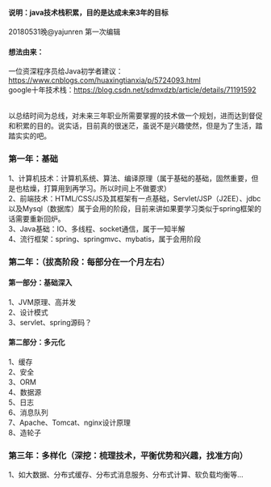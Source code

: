 #### 说明：java技术栈积累，目的是达成未来3年的目标<br>
20180531晚@yajunren 第一次编辑<br>

#### 想法由来：<br>
一位资深程序员给Java初学者建议：https://www.cnblogs.com/huaxingtianxia/p/5724093.html<br>
google十年技术栈：https://blog.csdn.net/sdmxdzb/article/details/71191592<br><br>

以总结时间为总线，对未来三年职业所需要掌握的技术做一个规划，进而达到督促和积累的目的。说实话，目前真的很迷茫，虽说不是兴趣使然，但是为了生活，踏踏实实的吧。<br>

### 第一年：基础<br>
1、计算机技术：计算机系统、算法、编译原理（属于基础的基础，固然重要，但是也枯燥，打算用到再学习。所以时间上不做要求）<br>
2、前端技术：HTML/CSS/JS及其框架有一点基础，Servlet/JSP（J2EE）、jdbc以及Mysql（数据库）属于会用的阶段，目前来讲如果要学习类似于spring框架的话需要重新回炉。<br>
3、Java基础：IO、多线程、socket通信，属于一知半解<br>
4、流行框架：spring、springmvc、mybatis，属于会用阶段<br>

### 第二年：（拔高阶段：每部分在一个月左右）<br>
 #### 第一部分：基础深入<br>
  1、JVM原理、高并发<br>
  2、设计模式<br>
  3、servlet、spring源码？<br>
 #### 第二部分：多元化<br>
  1、缓存<br>
  2、安全<br>
  3、ORM<br>
  4、数据源<br>
  5、日志<br>
  6、消息队列<br>
  7、Apache、Tomcat、nginx设计原理<br>
  8、造轮子<br>

### 第三年：多样化（深挖：梳理技术，平衡优势和兴趣，找准方向）<br>
1、如大数据、分布式缓存、分布式消息服务、分布式计算、软负载均衡等...<br>



